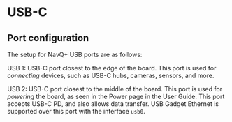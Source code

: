 # USB-C

## Port configuration

The setup for NavQ+ USB ports are as follows:

USB 1: USB-C port closest to the edge of the board. This port is used for *connecting* devices, such as USB-C hubs, cameras, sensors, and more. 

USB 2: USB-C port closest to the middle of the board. This port is used for *powering* the board, as seen in the Power page in the User Guide. This port accepts USB-C PD, and also allows data transfer. USB Gadget Ethernet is supported over this port with the interface `usb0`.